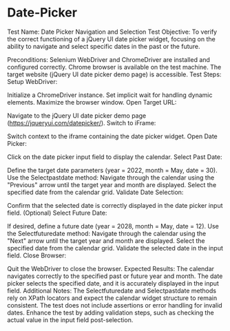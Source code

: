 # Date-Picker

Test Name: Date Picker Navigation and Selection Test
Objective:
To verify the correct functioning of a jQuery UI date picker widget, focusing on the ability to navigate and select specific dates in the past or the future.

Preconditions:
Selenium WebDriver and ChromeDriver are installed and configured correctly.
Chrome browser is available on the test machine.
The target website (jQuery UI date picker demo page) is accessible.
Test Steps:
Setup WebDriver:

Initialize a ChromeDriver instance.
Set implicit wait for handling dynamic elements.
Maximize the browser window.
Open Target URL:

Navigate to the jQuery UI date picker demo page (https://jqueryui.com/datepicker/).
Switch to iFrame:

Switch context to the iframe containing the date picker widget.
Open Date Picker:

Click on the date picker input field to display the calendar.
Select Past Date:

Define the target date parameters (year = 2022, month = May, date = 30).
Use the Selectpastdate method:
Navigate through the calendar using the "Previous" arrow until the target year and month are displayed.
Select the specified date from the calendar grid.
Validate Date Selection:

Confirm that the selected date is correctly displayed in the date picker input field.
(Optional) Select Future Date:

If desired, define a future date (year = 2028, month = May, date = 12).
Use the Selectfuturedate method:
Navigate through the calendar using the "Next" arrow until the target year and month are displayed.
Select the specified date from the calendar grid.
Validate the selected date in the input field.
Close Browser:

Quit the WebDriver to close the browser.
Expected Results:
The calendar navigates correctly to the specified past or future year and month.
The date picker selects the specified date, and it is accurately displayed in the input field.
Additional Notes:
The Selectfuturedate and Selectpastdate methods rely on XPath locators and expect the calendar widget structure to remain consistent.
The test does not include assertions or error handling for invalid dates.
Enhance the test by adding validation steps, such as checking the actual value in the input field post-selection.
